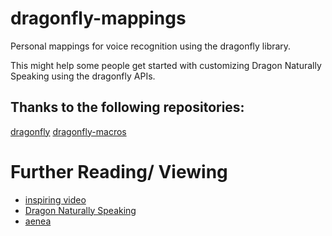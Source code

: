 # dragonfly-mappings
Personal mappings for voice recognition using the dragonfly library.  

This might help some people get started with customizing Dragon Naturally Speaking using the dragonfly APIs.  
## Thanks to the following repositories:
[dragonfly](https://github.com/t4ngo/dragonfly)
[dragonfly-macros](https://github.com/davitenio/dragonfly-macros)

# Further Reading/ Viewing
* [inspiring video](https://www.youtube.com/watch?v=8SkdfdXWYaI)
* [Dragon Naturally Speaking](http://www.nuance.com/dragon/index.htm)
* [aenea](https://github.com/dictation-toolbox/aenea)

